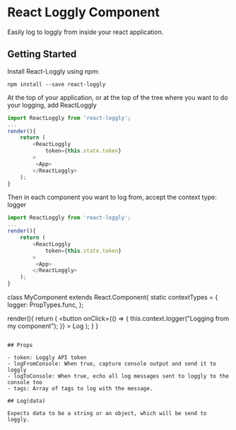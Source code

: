 # React Loggly Component

Easily log to loggly from inside your react application.

## Getting Started

Install React-Loggly using npm:

`npm install --save react-loggly`

At the top of your application, or at the top of the tree where you want to do your logging, add ReactLoggly

```javascript
import ReactLoggly from 'react-loggly';
...
render(){
    return (
        <ReactLoggly
            token={this.state.token}
        >
         <App>
        </ReactLoggly>
    );
}
```

Then in each component you want to log from, accept the context type: logger

```javascript
import ReactLoggly from 'react-loggly';
...
render(){
    return (
        <ReactLoggly
            token={this.state.token}
        >
         <App>
        </ReactLoggly>
    );
}
```
class MyComponent extends React.Component{
  static contextTypes = {
    logger: PropTypes.func,
  };

  render(){
    return (
        <button onClick={() => {
           this.context.logger("Logging from my component");
        }}
        >
            Log
        </button>
    );
  }
}
```

## Props

- token: Loggly API token
- logFromConsole: When true, capture console output and send it to loggly
- logToConsole: When true, echo all log messages sent to loggly to the console too
- tags: Array of tags to log with the message.

## Log(data)

Expects data to be a string or an object, which will be send to loggly.




